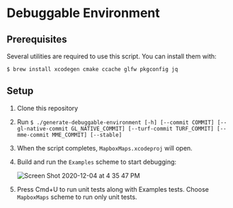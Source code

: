 # Debuggable Environment

## Prerequisites

Several utilities are required to use this script. You can install them with:

```
$ brew install xcodegen cmake ccache glfw pkgconfig jq
```

## Setup

1. Clone this repository
2. Run `$ ./generate-debuggable-environment [-h] [--commit COMMIT] [--gl-native-commit GL_NATIVE_COMMIT] [--turf-commit TURF_COMMIT] [--mme-commit MME_COMMIT] [--stable]`
3. When the script completes, `MapboxMaps.xcodeproj` will open.
4. Build and run the `Examples` scheme to start debugging:

   ![Screen Shot 2020-12-04 at 4 35 47 PM](https://user-images.githubusercontent.com/6844889/101218658-7bab3200-3651-11eb-9933-c1f8420695dd.png)
5. Press Cmd+U to run unit tests along with Examples tests. Choose `MapboxMaps` scheme to run only unit tests.
